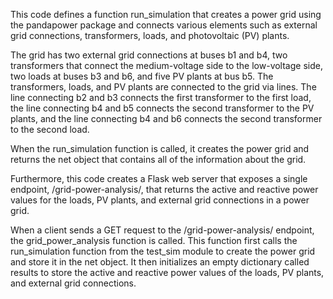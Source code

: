 This code defines a function run_simulation that creates a power grid using the pandapower package and connects various elements such as external grid connections, transformers, loads, and photovoltaic (PV) plants.

The grid has two external grid connections at buses b1 and b4, two transformers that connect the medium-voltage side to the low-voltage side, two loads at buses b3 and b6, and five PV plants at bus b5. The transformers, loads, and PV plants are connected to the grid via lines. The line connecting b2 and b3 connects the first transformer to the first load, the line connecting b4 and b5 connects the second transformer to the PV plants, and the line connecting b4 and b6 connects the second transformer to the second load.

When the run_simulation function is called, it creates the power grid and returns the net object that contains all of the information about the grid.


Furthermore, this code creates a Flask web server that exposes a single endpoint, /grid-power-analysis/, that returns the active and reactive power values for the loads, PV plants, and external grid connections in a power grid.

When a client sends a GET request to the /grid-power-analysis/ endpoint, the grid_power_analysis function is called. This function first calls the run_simulation function from the test_sim module to create the power grid and store it in the net object. It then initializes an empty dictionary called results to store the active and reactive power values of the loads, PV plants, and external grid connections.